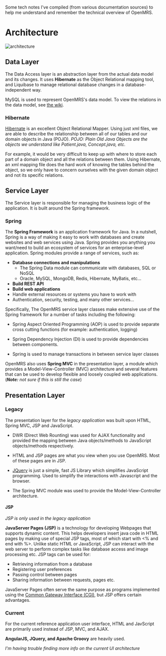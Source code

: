 Some tech notes I've compiled (from various documentation sources) to help me understand and remember the technical overview of OpenMRS.



# Architecture

![architecture](http://devmanual.openmrs.org/en/assets/OpenMRS-architecture.png)

## Data Layer

The Data Access layer is an abstraction layer from the actual data model and its changes. It uses **Hibernate** as the Object Relational mapping tool, and Liquibase to manage relational database changes in a database-independent way.

MySQL is used to represent OpenMRS's data model. To view the relations in the data model, see [the wiki](https://wiki.openmrs.org/display/docs/Data+Model).

### Hibernate

[Hibernate](http://hibernate.org/) is an excellent Object Relational Mapper. Using just xml files, we are able to describe the relationship between all of our tables and our domain objects in Java (POJO). *POJO: Plain Old Java Objects are the objects we understand like Patient.java, Concept.java, etc.*

For example, it would be very difficult to keep up with where to store each part of a domain object and all the relations between them. Using Hibernate, an xml mapping file does the hard work of knowing the tables behind the object, so we only have to concern ourselves with the given domain object and not its specific relations. 

## Service Layer

The Service layer is responsible for managing the business logic of the application. It is built around the Spring framework. 

### Spring

The **Spring Framework** is an application framework for Java. In a nutshell, Spring is a way of making it easy to work with databases and create websites and web services using Java. Spring provides you anything you want/need to build an ecosystem of services for an enterprise-level application. Spring modules provide a range of services, such as:

- **Database connections and manipulations**
  - The Spring Data module can communicate with databases, SQL or NoSQL
  - Oracle, MySQL, MongoDB, Redis, Hibernate, MyBatis, etc...
- **Build REST API**
- **Build web applications**
- Handle external resources or systems you have to work with
- Authentication, security, testing, and many other services...

Specifically, The OpenMRS service layer classes make extensive use of the Spring framework for a number of tasks including the following:

- Spring Aspect Oriented Programming (AOP) is used to provide separate cross cutting functions (for example: authentication, logging)

- Spring Dependency Injection (DI) is used to provide dependencies between components.
- Spring is used to manage transactions in between service layer classes

OpenMRS also uses **Spring MVC** in the presentation layer, a module which provides a Model-View-Controller (MVC) architecture and several features that can be used to develop flexible and loosely coupled web applications. (***Note:*** *not sure if this is still the case*)

## Presentation Layer

### Legacy

The presentation layer for the *legacy application* was built upon HTML, Spring MVC, JSP and JavaScript. 

- DWR (Direct Web Rounting) was used for AJAX functionality and provided the mapping between Java objects/methods to JavaScript objects/methods respectively.

- HTML and JSP pages are what you view when you use OpenMRS. Most of these pages are in JSP.
- [JQuery](https://jquery.com/) is just a simple, fast JS Library which simplifies JavaScript programming. Used to simplify the interactions with Javascript and the browser.
- The Spring MVC module was used to provide the Model-View-Controller architecture.

#### JSP

*JSP is only used in the legacy application*

**JavaServer Pages (JSP)** is a technology for developing Webpages that supports dynamic content. This helps developers insert java code in HTML pages by making use of special JSP tags, most of which start with <% and end with %>. Unlike static HTML or JavaScript, JSP can interact with the web server to perform complex tasks like database access and image processing etc. JSP tags can be used for: 

- Retrieving information from a database 
- Registering user preferences
- Passing control between pages
- Sharing information between requests, pages etc.

JavaServer Pages often serve the same purpose as programs implemented using the [Common Gateway Interface (CGI)](https://en.wikipedia.org/wiki/Common_Gateway_Interface), but JSP offers certain advantages. 

### Current

For the current reference application user interface, HTML and JavScript are primarily used instead of JSP, MVC, and AJAX. 

**AngularJS, JQuery, and Apache Groovy** are heavily used. 

*I'm having trouble finding more info on the current UI architecture*